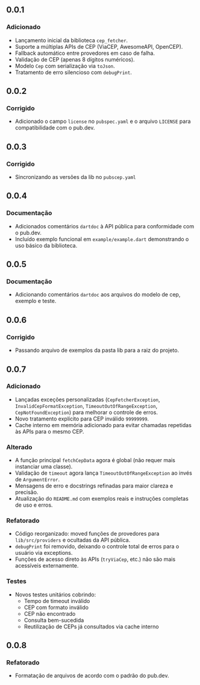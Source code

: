 ## 0.0.1

### Adicionado

- Lançamento inicial da biblioteca `cep_fetcher`.
- Suporte a múltiplas APIs de CEP (ViaCEP, AwesomeAPI, OpenCEP).
- Fallback automático entre provedores em caso de falha.
- Validação de CEP (apenas 8 dígitos numéricos).
- Modelo `Cep` com serialização via `toJson`.
- Tratamento de erro silencioso com `debugPrint`.

## 0.0.2

### Corrigido

- Adicionado o campo `license` no `pubspec.yaml` e o arquivo `LICENSE` para compatibilidade com o pub.dev.

## 0.0.3

### Corrigido

- Sincronizando as versões da lib no `pubscep.yaml`

## 0.0.4

### Documentação

- Adicionados comentários `dartdoc` à API pública para conformidade com o pub.dev.
- Incluído exemplo funcional em `example/example.dart` demonstrando o uso básico da biblioteca.

## 0.0.5

### Documentação

- Adicionando comentários `dartdoc` aos arquivos do modelo de cep, exemplo e teste.

## 0.0.6

### Corrigido

- Passando arquivo de exemplos da pasta lib para a raiz do projeto.

## 0.0.7

### Adicionado

- Lançadas exceções personalizadas (`CepFetcherException`, `InvalidCepFormatException`, `TimeoutOutOfRangeException`, `CepNotFoundException`) para melhorar o controle de erros.
- Novo tratamento explícito para CEP inválido `99999999`.
- Cache interno em memória adicionado para evitar chamadas repetidas às APIs para o mesmo CEP.

### Alterado

- A função principal `fetchCepData` agora é global (não requer mais instanciar uma classe).
- Validação de `timeout` agora lança `TimeoutOutOfRangeException` ao invés de `ArgumentError`.
- Mensagens de erro e docstrings refinadas para maior clareza e precisão.
- Atualização do `README.md` com exemplos reais e instruções completas de uso e erros.

### Refatorado

- Código reorganizado: moved funções de provedores para `lib/src/providers` e ocultadas da API pública.
- `debugPrint` foi removido, deixando o controle total de erros para o usuário via exceptions.
- Funções de acesso direto às APIs (`tryViaCep`, etc.) não são mais acessíveis externamente.

### Testes

- Novos testes unitários cobrindo:
  - Tempo de timeout inválido
  - CEP com formato inválido
  - CEP não encontrado
  - Consulta bem-sucedida
  - Reutilização de CEPs já consultados via cache interno

## 0.0.8
### Refatorado

- Formatação de arquivos de acordo com o padrão do pub.dev.